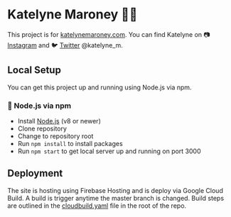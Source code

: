 # Katelyne Maroney 👩‍💻

This project is for [katelynemaroney.com](https://katelynemaroney.com). You can 
find Katelyne on 📷 [Instagram](https://www.instagram.com/katelyne_m/) and
🐦 [Twitter](https://twitter.com/imthunderbandit) @katelyne_m.

## Local Setup

You can get this project up and running using Node.js via npm.

### 🐢 Node.js via npm

* Install [Node.js](http://nodejs.org/) (v8 or newer)
* Clone repository
* Change to repository root
* Run `npm install` to install packages
* Run `npm start` to get local server up and running on port 3000


## Deployment

The site is hosting using Firebase Hosting and is deploy via Google Cloud Build.
A build is trigger anytime the master branch is changed. Build steps are outlined
in the [cloudbuild.yaml](cloudbuild.yaml) file in the root of the repo.
